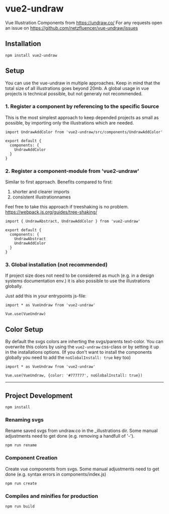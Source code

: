 # vue2-undraw
Vue Illustration Components from https://undraw.co/
For any requests open an issue on https://github.com/netzfluencer/vue-undraw/issues

## Installation
`npm install vue2-undraw`

## Setup
You can use the vue-undraw in multiple approaches. Keep in mind that the total size of all illustrations goes beyond 20mb. A global usage in vue projects is technical possible, but not generaly not recommended.

### 1. Register a component by referencing to the specific Source
This is the most simplest approach to keep depended projects as small as possible, by importing only the illustrations which are needed.
```
import UndrawAddColor from 'vue2-undraw/src/components/UndrawAddColor'

export default {
  components: {
    UndrawAddColor
  }
}
```

### 2. Register a component-module from 'vue2-undraw'
Similar to first approach. Benefits compared to first:
1. shorter and clearer imports
2. consistent illustrationnames

Feel free to take this approach if treeshaking is no problem. https://webpack.js.org/guides/tree-shaking/
```
import { UndrawAbstract, UndrawAddColor } from 'vue2-undraw'

export default {
  components: {
    UndrawAbstract
    UndrawAddColor
  }
}
```

### 3. Global installation (not recommended)
If project size does not need to be considered as much (e.g. in a design systems documentation env.) it is also possible to use the illustrations globally.

Just add this in your entrypoints js-file:
```
import * as VueUndraw from 'vue2-undraw'

Vue.use(VueUndraw)
```

## Color Setup
By default the svgs colors are inherting the svgs/parents text-color. You can overwrite this colors by using the `vue2-undraw` css-class or by setting it up in the installations options. (If you don't want to install the components globally you need to add the `noGlobalInstall: true` key too)
```
import * as VueUndraw from 'vue2-undraw'

Vue.use(VueUndraw, {color: '#777777', noGlobalInstall: true})
```

-----------

## Project Development
```
npm install
```

### Renaming svgs
Rename saved svgs from undraw.co in the _illustrations dir. Some manual adjustments need to get done (e.g. removing a handfull of '-').
```
npm run rename
```

### Component Creation
Create vue components from svgs. Some manual adjustments need to get done (e.g. syntax errors in components/index.js)
```
npm run create
```

### Compiles and minifies for production
```
npm run build
```
